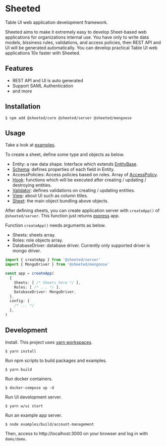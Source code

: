 # Sheeted

Table UI web application development framework.

Sheeted aims to make it extremely easy to develop Sheet-based web applications for organizations internal use. You have only to write data models, bissiness rules, validations, and access policies, then REST API and UI will be generated automatically. You can develop practical Table UI web applications 10x faster with Sheeted.

## Features

* REST API and UI is auto generated
* Support SAML Authentication
* and more

## Installation

```console
$ npm add @sheeted/core @sheeted/server @sheeted/mongoose
```

## Usage

Take a look at [examples](https://github.com/realglobe-Inc/sheeted/tree/master/examples).

To create a sheet, define some type and objects as below.

[EntityBase]:https://github.com/realglobe-Inc/sheeted/blob/master/packages/core/src/EntityBase.type.ts
[Schema]:https://github.com/realglobe-Inc/sheeted/blob/master/packages/core/src/Schema.type.ts
[AccessPolicy]: https://github.com/realglobe-Inc/sheeted/blob/master/packages/core/src/AccessPolicy.type.ts
[Hook]:https://github.com/realglobe-Inc/sheeted/blob/master/packages/core/src/Hook.type.ts
[Validator]:https://github.com/realglobe-Inc/sheeted/blob/master/packages/core/src/Validator.type.ts
[View]:https://github.com/realglobe-Inc/sheeted/blob/master/packages/core/src/View.type.ts
[Sheet]:https://github.com/realglobe-Inc/sheeted/blob/master/packages/core/src/Sheet.type.ts

* Entity: a raw data shape. Interface which extends [EntityBase][EntityBase].
* [Schema][Schema]: defines properties of each field in Entity.
* AccessPolicies: Access policies based on roles. Array of [AccessPolicy][AccessPolicy].
* [Hook][Hook]: functions which will be executed after creating / updating / destroying entities.
* [Validator][Validator]: defines validations on creating / updating entities.
* [View][View]: about UI such as column titles.
* [Sheet][Sheet]: the main object bundling above objects.

After defining sheets, you can create application server with `createApp()` of `@sheeted/server`. This function just returns [express](https://expressjs.com/) app.

Function `createApp()` needs arguments as below.

* Sheets: sheets array.
* Roles: role objects array.
* DatabaseDriver: database driver. Currently only supported driver is mongo driver.

```ts
import { createApp } from '@sheeted/server'
import { MongoDriver } from '@sheeted/mongoose'

const app = createApp(
  {
    Sheets: [ /* Sheets here */ ],
    Roles: [ /* ... */ ],
    DatabaseDriver: MongoDriver,
  },
  config: {
    /* ... */
  },
)
```

## Development

Install. This project uses [yarn workspaces](https://classic.yarnpkg.com/blog/2017/08/02/introducing-workspaces/).

```console
$ yarn install
```

Run npm scripts to build packages and examples.

```console
$ yarn build
```

Run docker containers.

```console
$ docker-compose up -d
```

Run UI development server.

```console
$ yarn w/ui start
```

Run an example app server.

```console
$ node examples/build/account-management
```

Then, access to http://localhost:3000 on your browser and log in with `demo/demo`.
